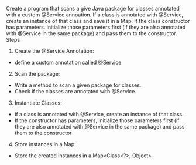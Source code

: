 Create a program that scans a give Java package for classes annotated with a custom @Service annoation. If a class is annotated with @Service, create an instance of that class and save it in a Map. If the class constructor has parameters. initialize those parameters first (if they are also annotated with @Service in the same package) and pass them to the constructor.
Steps
1. Create the @Service Annotation:
- define a custom annotation called @Service
2. Scan the package:
- Write a method to scan a given package for classes.
- Check if the classes are annotated with @Service.
3. Instantiate Classes:
- if a class is annotated with @Service, create an instance of that class.
- If the constructor has parameters, initialize those parameters first (if they are also annotated with @Service in the same package) and pass them to the constructor
4. Store instances in a Map:
- Store the created instances in a Map<Class<?>, Object>
